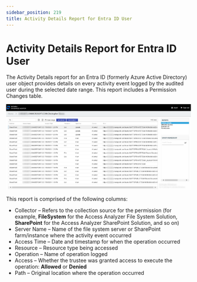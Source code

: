 ```yaml
---
sidebar_position: 219
title: Activity Details Report for Entra ID User
---
```


# Activity Details Report for Entra ID User

The Activity Details report for an Entra ID (formerly Azure Active Directory) user object provides details on every activity event logged by the audited user during the selected date range. This report includes a Permission Changes table.

![Activity Details report for an Entra ID user](../../../../../Resources/Images/Access/InformationCenter/ResourceAudit/User/ActivityDetailsEntraID.PNG "Activity Details report for an Entra ID user")

This report is comprised of the following columns:

* Collector – Refers to the collection source for the permission (for example, **FileSystem** for the Access Analyzer File System Solution, **SharePoint** for the Access Analyzer SharePoint Solution, and so on)
* Server Name – Name of the file system server or SharePoint farm/instance where the activity event occurred
* Access Time – Date and timestamp for when the operation occurred
* Resource – Resource type being accessed
* Operation – Name of operation logged
* Access – Whether the trustee was granted access to execute the operation: **Allowed** or **Denied**
* Path – Original location where the operation occurred